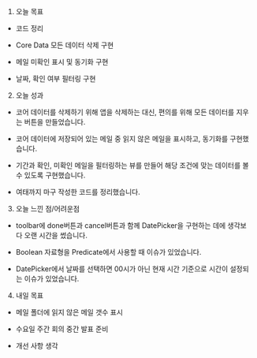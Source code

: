 1. 오늘 목표

- 코드 정리

- Core Data 모든 데이터 삭제 구현

- 메일 미확인 표시 및 동기화 구현

- 날짜, 확인 여부 필터링 구현



2. 오늘 성과

- 코어 데이터를 삭제하기 위해 앱을 삭제하는 대신, 편의를 위해 모든 데이터를 지우는 버튼을 만들었습니다.

- 코어 데이터에 저장되어 있는 메일 중 읽지 않은 메일을 표시하고, 동기화를 구현했습니다.

- 기간과 확인, 미확인 메일을 필터링하는 뷰를 만들어 해당 조건에 맞는 데이터를 볼 수 있도록 구현했습니다.

- 여태까지 마구 작성한 코드를 정리했습니다.



3. 오늘 느낀 점/어려운점

- toolbar에 done버튼과 cancel버튼과 함께 DatePicker을 구현하는 데에 생각보다 오랜 시간을 썼습니다.

- Boolean 자료형을 Predicate에서 사용할 때 이슈가 있었습니다. 

- DatePicker에서 날짜를 선택하면 00시가 아닌 현재 시간 기준으로 시간이 설정되는 이슈가 있었습니다.



4. 내일 목표

- 메일 폴더에 읽지 않은 메일 갯수 표시

- 수요일 주간 회의 중간 발표 준비

- 개선 사항 생각